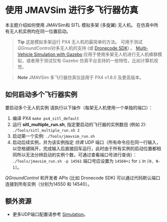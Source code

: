 # 使用 JMAVSim 进行多飞行器仿真

本主题介绍如何使用 JMAVSim和 SITL 模拟多架 (多旋翼) 无人机。 在仿真中所有无人机实例均在同一位置启动。

> **Tip** 这是模拟多架运行 PX4 无人机的最简单的方法。 可用于测试 *QGroundControl*对多无人机的支持 (或 [Dronecode SDK](https://sdk.dronecode.org/en/)) 。 [Multi-Vehicle Simulation with Gazebo](../simulation/multi-vehicle-simulation.md) 应用于使用多架无人机进行无人机蜂群模拟，或者用于测试仅有 Gazebo 仿真平台支持的一些特性，比如计算机视觉。

<span></span>

> **Note** JMAVSim 多飞行器仿真仅适用于 PX4 v1.8.0 及更高版本。

## 如何启动多个飞行器实例

要启动多个无人机实例 请执行以下操作（每架无人机使用一个单独的端口）：

1. 编译 PX4 ```make px4_sitl_default```
2. 运行 **sitl_multiple_run.sh**, 指定要启动的飞行器的实例数目 (例如 2): ```./Tools/sitl_multiple_run.sh 2```
3. 启动第一个实例: ```./Tools/jmavsim_run.sh```
4. 启动后续实例，并为该实例指定 *仿真* UDP 端口（所有命令应在同一行输入，以空格键隔开，完成输入后直接回车运行，此时由于所有实例的启动位置都相同所以无法分辨启动的实例个数，可通过查看端口号进行查询）： ```./Tools/jmavsim_run.sh -p 14561``` 端口号应设置为 `14560+i` for `i` in `[0, N-1]`。

*QGroundControl* 和开发者 APIs (比如 Dronecode SDK) 可以通过代码默认端口连接到所有实例（分别为14550 和 14540）。

## 额外资源

* 更多UDP端口配置请参考 [Simulation](../simulation/README.md)。